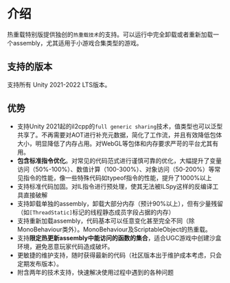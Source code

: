 # 介绍

热重载特别版提供独创的`热重载技术`的支持。可以运行中完全卸载或者重新加载一个assembly，尤其适用于小游戏合集类型的游戏。

## 支持的版本

支持所有 Unity 2021-2022 LTS版本。

## 优势

- 支持Unity 2021起的il2cpp的`full generic sharing`技术，值类型也可以泛型共享了。不再需要对AOT进行补充元数据，简化了工作流，并且有效降低包体大小，明显降低了内存占用。对WebGL等包体和内存要求严苛的平台尤其有用。
- **包含标准指令优化**。对常见的代码范式进行谨慎可靠的优化，大幅提升了变量访问（50%-100%）、数值计算（100-300%）、对象访问（50-200%）等常见指令的性能，像一些特殊代码如typeof指令的性能，提升了1000%以上
- 支持标准代码加固。对IL指令进行预处理，使其无法被ILSpy这样的反编译工具直接破解
- 支持卸载单独的assembly，卸载大部分内存（预计90%以上），但有少量残留（如`[ThreadStatic]`标记的线程静态成员字段占据的内存）
- 支持重新加载assembly，代码基本可以任意变化甚至完全不同（除MonoBehaviour类外）。MonoBehaviour及ScriptableObject的热重载。
- 支持**限定热更新assembly中能访问的函数的集合**，适合UGC游戏中创建沙盒环境，避免恶意玩家代码造成破坏。
- 更敏捷的维护支持，随时获得最新的代码（社区版本出于维护成本考虑，只会定期发布版本）。
- 附含两年的技术支持，快速解决使用过程中遇到的各种问题

